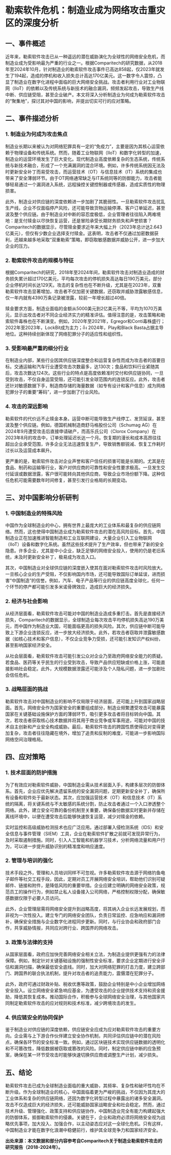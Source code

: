 # 勒索软件危机：制造业成为网络攻击重灾区的深度分析

## 一、事件概述

近年来，勒索软件攻击已从一种遥远的潜在威胁演化为全球性的网络安全危机，而制造业成为受影响最为严重的行业之一。根据Comparitech的研究数据，从2018年至2024年10月，针对制造业的勒索软件攻击事件已高达858起，仅2023年就发生了194起，造成的停机和收入损失总计高达170亿美元。这一数字令人震惊，凸显了制造业在数字化进程中面临的巨大网络安全挑战。攻击者利用行业对工业物联网（IIoT）的依赖以及传统系统与新技术的融合漏洞，频频发起攻击，导致生产线中断、供应链受阻，甚至企业破产。本文将深入分析制造业为何成为勒索软件攻击的“聚集地”，探讨其对中国的影响，并提出切实可行的应对策略。

## 二、事件描述分析

### 1. 制造业为何成为攻击焦点

制造业长期以来被认为对网络犯罪具有一定的“免疫力”，主要是因为其核心运营依赖于物理设备和传统系统。然而，随着工业物联网（IIoT）和数字化转型的加速，制造业的运营环境发生了巨大变化。现代制造业高度依赖复杂的生态系统，传统系统与新技术融合，形成了一个充满漏洞的混合环境。例如，许多传统系统因无法及时更新安全补丁而易受攻击，而运营技术（OT）与信息技术（IT）系统的集成也带来了安全薄弱环节。由于OT网络通常缺乏与IT系统同等的防御能力，攻击者能够轻易通过一个漏洞进入系统，远程操控关键控制器或传感器，造成实质性的物理损害。

此外，制造业对供应链的深度依赖进一步加剧了其脆弱性。一旦勒索软件攻击扰乱生产线，企业不仅面临停产风险，还可能导致货物运输停滞、客户订单延迟，甚至波及整个供应链。由于制造业对中断的容忍度极低，企业管理者往往陷入两难境地：是支付赎金以尽快恢复运营，还是冒险承受长期财务损失和声誉损害？Comparitech的数据显示，尽管赎金要求近年来大幅上升（2023年总计达2.643亿美元），但仅有少数企业选择支付赎金。这表明，攻击者不仅通过加密数据获利，还越来越多地采取“双重勒索”策略，即窃取敏感数据并威胁公开，进一步加大企业的压力。

### 2. 勒索软件攻击的规模与特征

根据Comparitech的研究，2018年至2024年间，勒索软件攻击对制造业造成的财务损失累计超过170亿美元，平均每次攻击的停机损失高达每日190万美元，部分企业停机时间长达129天。攻击的复杂性也在不断升级，尤其是在2023年，双重勒索软件攻击显著增加，攻击者不仅加密关键数据，还窃取并威胁泄露敏感信息，仅一年内就有4390万条记录被泄露，较前一年增长超过40倍。

赎金要求方面，制造业面临的金额从5000美元到2亿美元不等，平均为1070万美元，显示出攻击者对不同企业经济实力的精准评估。值得注意的是，攻击策略和勒索软件毒株也在不断演变。例如，2020年至2021年，Egregor和Conti毒株盛行；2022年至2023年，LockBit成为主力；ถึง 2024年，Play和Black Basta占据主导地位。这种持续创新体现了网络犯罪分子的适应性和组织性。

### 3. 受影响最严重的细分行业

在制造业内部，某些行业因其供应链深度整合和运营复杂性而成为攻击者的首要目标。交通运输和汽车行业遭受攻击次数最多，达130次；食品和饮料行业紧随其后，攻击次数达124次。这些行业的特点是高度依赖准时交付和供应链协同，一旦受到攻击，不仅自身运营受阻，还可能引发全球范围内的连锁反应。此外，攻击者还针对敏感数据下手，制造商存储的海量数据（如专有设计和客户信息）成为网络犯罪分子的重要“筹码”，进一步加剧了行业风险。

### 4. 攻击的深远影响

勒索软件的代价远不止赎金本身。运营中断可能导致生产线停工、发货延误，甚至波及整个供应链。例如，德国机械制造商舒马格股份公司（Schumag AG）在2024年9月遭受攻击后直接申请破产，而高乐氏公司（Clorox Company）在2023年8月的攻击中，订单处理延迟长达一个月。恢复期的漫长和成本高昂往往超出企业承受范围，许多企业无法迅速恢复生产，导致销售额锐减、恢复工作耗时过长以及运营成本飙升。

更严重的是，勒索软件攻击对企业声誉和客户信任的损害可能是长期的。尤其是在食品、制药和运输等行业，客户对供应商的可靠性和安全性要求极高。一旦发生交付延误或数据泄露，客户很可能转向其他供应商，导致企业市场份额下降。这种信任危机可能需要数年时间修复，甚至引发行业格局的长期变动。

## 三、对中国影响分析研判

### 1. 中国制造业的特殊风险

中国作为全球制造业的中心，拥有世界上最庞大的工业体系和最复杂的供应链网络。然而，这也使得中国制造业成为勒索软件攻击的潜在高风险目标。首先，中国制造业正在加速推进智能制造和工业互联网建设，大量企业引入工业物联网（IIoT）设备和数字化系统。虽然这些技术提升了生产效率，但也带来了新的安全隐患。许多企业，尤其是中小企业，缺乏足够的网络安全投入，使用的仍是老旧系统，未及时更新安全补丁，极易成为攻击入口。

其次，中国制造业对全球供应链的深度嵌入使其在面对勒索软件攻击时风险放大。一旦核心企业的生产受阻，不仅影响国内市场，还可能导致国际订单延误，进而损害“中国制造”的信誉。例如，汽车、电子产品等行业的供应链高度全球化，任何一个环节的停产都可能引发多米诺骨牌效应，造成巨大的经济损失。

### 2. 经济与社会影响

从经济层面看，勒索软件攻击可能对中国的制造业造成多重打击。首先是直接经济损失，Comparitech的数据显示，全球制造业每次攻击平均停机损失高达190万美元，而中国作为制造业大国，可能面临更高的损失风险。其次，供应链中断可能导致上下游企业连锁反应，进一步放大经济损失。此外，若攻击者窃取并泄露敏感数据（如核心技术和客户信息），不仅企业竞争力受损，还可能引发知识产权纠纷，甚至影响国家经济安全。

从社会层面看，勒索软件攻击可能引发公众对企业乃至政府网络安全能力的质疑。若食品、医药等关乎民生的行业受到攻击，导致产品供应短缺或价格上涨，可能直接影响社会稳定。此外，大规模数据泄露还可能涉及个人隐私问题，进一步加剧社会信任危机。

### 3. 战略层面的挑战

勒索软件攻击对中国制造业的影响不仅局限于经济层面，还可能上升到国家战略层面。首先，网络安全作为国家安全的重要组成部分，制造业频繁遭受攻击可能暴露国家在关键基础设施保护方面的薄弱环节，吸引更多攻击者将目标转向中国。其次，若攻击者获取核心技术数据并将其用于商业竞争或军事用途，可能对中国的技术自主创新和产业安全构成威胁。最后，勒索软件攻击的跨国性质使得应对变得更加复杂，攻击者往往隐藏在境外，增加了追责和反制的难度，可能进一步影响国际网络空间治理格局。

## 四、应对策略

### 1. 技术层面的防护措施

为了有效应对勒索软件威胁，中国制造业需从技术层面入手，构建多层次的防御体系。首先，企业应优先解决遗留系统的安全漏洞问题，定期更新安全补丁，确保所有设备和软件处于最新状态。其次，应加强运营技术（OT）和信息技术（IT）系统的隔离，将关键系统与不太敏感的系统分割，防止攻击者通过一个入口渗透整个网络。此外，建立安全可靠的备份机制至关重要，确保备份数据实时更新并存储在离线环境中，以便在遭受攻击后能够快速恢复运营，减少对赎金的依赖。

实时监控和高级威胁检测技术也应广泛应用。通过部署入侵检测系统（IDS）和安全信息与事件管理（SIEM）工具，企业在勒索软件扩散之前就可发现异常行为，及时采取遏制措施。同时，引入人工智能和机器学习技术，分析网络流量和用户行为，可以进一步提升威胁识别的精准度和响应速度。

### 2. 管理与培训的强化

技术手段之外，管理和人员培训同样不可忽视。许多勒索软件攻击源于网络钓鱼电子邮件等社交工程手段，因此，定期对员工开展网络安全培训，帮助他们识别可疑邮件、链接和附件，是降低风险的重要举措。企业应建立明确的网络安全政策，规范员工的操作行为，例如禁止私人设备接入公司网络，严格控制权限分配，确保敏感数据仅限于必要人员访问。

此外，企业管理层需将网络安全提升到战略高度，将其纳入企业长远发展规划，而非视为一次性投入。建立专门的网络安全团队，负责日常监控、应急响应和漏洞修补，确保安全措施与企业数字化进程同步更新。同时，与行业协会和政府部门合作，共享威胁情报，共同应对跨行业、跨国界的网络攻击。

### 3. 政策与法律的支持

从国家层面看，政府应加快完善网络安全相关立法，为制造业提供更强有力的法律保障。例如，制定针对关键基础设施的强制性安全标准，要求企业定期进行安全评估和漏洞扫描，确保最低安全底线。同时，加大对网络犯罪的打击力度，建立跨部门、跨国界的联合执法机制，提升对攻击者的追责能力，震慑潜在犯罪分子。

此外，政府可通过财政补贴、税收优惠等政策，鼓励企业特别是中小企业增加网络安全投入。设立网络安全紧急响应基金，为遭受攻击的企业提供技术支持和资金援助，降低其恢复成本。推动国际合作，积极参与全球网络安全治理，与其他国家共同制定勒索软件攻击的应对规则和技术标准，减少跨境攻击的发生。

### 4. 供应链安全的协同保护

鉴于制造业对供应链的深度依赖，供应链安全应成为应对勒索软件攻击的重要方向。企业需与上下游合作伙伴建立安全协作机制，共同评估供应链中的潜在风险点，确保各环节的安全标准一致。例如，通过区块链技术实现供应链数据的透明化和不可篡改性，降低数据被窃取或篡改的风险。同时，制定供应链中断的应急预案，确保在某一环节受攻击时能够快速切换供应商或调整生产计划，减少损失。

## 五、结论

勒索软件攻击已成为全球制造业面临的重大威胁，其频率、复杂性和破坏性均在不断升级。作为全球制造业的核心，中国面临着更为严峻的挑战，不仅因为其庞大的工业体系和复杂的供应链网络，还因为数字化转型过程中暴露出的诸多安全漏洞。攻击不仅造成巨大的经济损失，还可能威胁国家战略安全和社会稳定。然而，通过技术升级、管理强化、政策支持和供应链协作，中国制造业完全有能力构建起强大的防御体系，抵御勒索软件的侵袭。关键在于，企业和政府必须将网络安全视为战略优先事项，加大投入、加强合作，以主动姿态应对这一全球化危机。只有这样，中国制造业才能在数字化浪潮中稳健前行，维护其全球竞争力和国家经济安全。

**出处来源：本文数据和部分内容参考自Comparitech关于制造业勒索软件攻击的研究报告（2018-2024年）。**
